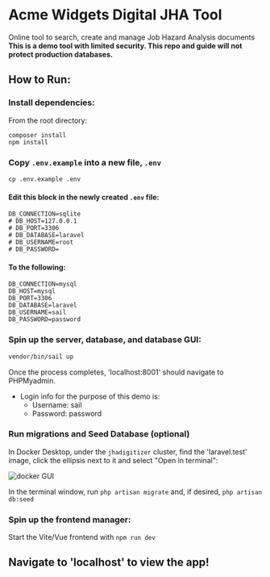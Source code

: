 # Acme Widgets Digital JHA Tool

Online tool to search, create and manage Job Hazard Analysis documents\
**This is a demo tool with limited security. This repo and guide will not protect production databases.**

## How to Run:
### Install dependencies:
From the root directory:
```shell 
composer install
npm install
```
### Copy `.env.example` into a new file, `.env`
```shell
cp .env.example .env
```
#### Edit this block in the newly created `.env` file:
```
DB_CONNECTION=sqlite
# DB_HOST=127.0.0.1
# DB_PORT=3306
# DB_DATABASE=laravel
# DB_USERNAME=root
# DB_PASSWORD=
```
#### To the following:
```
DB_CONNECTION=mysql
DB_HOST=mysql
DB_PORT=3306
DB_DATABASE=laravel
DB_USERNAME=sail
DB_PASSWORD=password
```
### Spin up the server, database, and database GUI:
``` bash
vendor/bin/sail up
```
Once the process completes, 'localhost:8001' should navigate to PHPMyadmin.
* Login info for the purpose of this demo is:
    * Username: sail
    * Password: password
 
### Run migrations and Seed Database (optional)
In Docker Desktop, under the `jhadigitizer` cluster, find the 'laravel.test' image, click the ellipsis next to it and select "Open in terminal":

![docker GUI](https://i.imgur.com/W6FKBOg.png)

In the terminal window, run `php artisan migrate` and, if desired, `php artisan db:seed`

### Spin up the frontend manager:
Start the Vite/Vue frontend with ```npm run dev```
## Navigate to 'localhost' to view the app!

